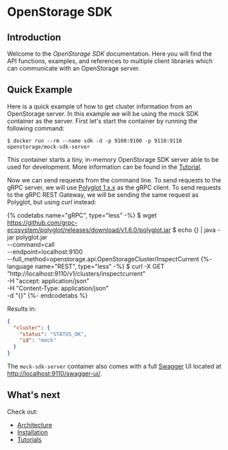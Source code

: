 # OpenStorage SDK


## Introduction
Welcome to the _OpenStorage SDK_ documentation. Here you will find the
API functions, examples, and references to multiple client libraries which can
communicate with an OpenStorage server.

## Quick Example
Here is a quick example of how to get cluster information from an OpenStorage
server. In this example we will be using the mock SDK container as the
server. First let's start the container by running the following command:

```
$ docker run --rm --name sdk -d -p 9100:9100 -p 9110:9110 openstorage/mock-sdk-server
```

This container starts a tiny, in-memory OpenStorage SDK server able to be used
for development. More information can be found in the [Tutorial](tutorial.html).

Now we can send requests from the command line. To send requests to the gRPC
server, we will use [Polyglot 1.x.x](https://github.com/grpc-ecosystem/polyglot/releases)
as the gRPC client. To send requests to the gRPC REST Gateway, we will be
sending the same request as Polyglot, but using _curl_ instead:

{% codetabs name="gRPC", type="less" -%}
$ wget https://github.com/grpc-ecosystem/polyglot/releases/download/v1.6.0/polyglot.jar
$ echo {} | java -jar polyglot.jar \
  --command=call \
  --endpoint=localhost:9100 \
  --full_method=openstorage.api.OpenStorageCluster/InspectCurrent
{%- language name="REST", type="less" -%}
$ curl -X GET "http://localhost:9110/v1/clusters/inspectcurrent" \
     -H "accept: application/json" \
	 -H "Content-Type: application/json" \
	 -d "{}"
{%- endcodetabs %}

Results in:

```json
{
  "cluster": {
    "status": "STATUS_OK",
    "id": "mock"
  }
}
```

The `mock-sdk-server` container also comes with a full [Swagger](https://swagger.io)
UI located at [http://localhost:9110/swagger-ui/](http://localhost:9110/swagger-ui/).

## What's next

Check out:

* [Architecture](arch.html)
* [Installation](installation.html)
* [Tutorials](tutorial.html)



